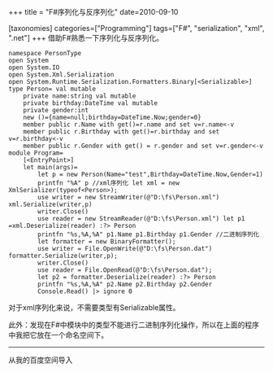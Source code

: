 +++
title = "F#序列化与反序列化"
date=2010-09-10

[taxonomies]
categories=["Programming"]
tags=["F#", "serialization", "xml", ".net"]
+++
借助F#熟悉一下序列化与反序列化。
```f#
namespace PersonType
open System
open System.IO
open System.Xml.Serialization
open System.Runtime.Serialization.Formatters.Binary[<Serializable>]
type Person= val mutable 
    private name:string val mutable 
    private birthday:DateTime val mutable 
    private gender:int 
    new ()={name=null;birthday=DateTime.Now;gender=0} 
    member public r.Name with get()=r.name and set v=r.name<-v 
    member public r.Birthday with get()=r.birthday and set v=r.birthday<-v 
    member public r.Gender with get() = r.gender and set v=r.gender<-v
module Program= 
    [<EntryPoint>] 
    let main(args)=
        let p = new Person(Name="test",Birthday=DateTime.Now,Gender=1)
        printfn "%A" p //xml序列化 let xml = new XmlSerializer(typeof<Person>); 
        use writer = new StreamWriter(@"D:\fs\Person.xml") xml.Serialize(writer,p) 
        writer.Close() 
        use reader = new StreamReader(@"D:\fs\Person.xml") let p1 =xml.Deserialize(reader) :?> Person 
        printfn "%s,%A,%A" p1.Name p1.Birthday p1.Gender //二进制序列化 
        let formatter = new BinaryFormatter(); 
        use writer = File.OpenWrite(@"D:\fs\Person.dat") formatter.Serialize(writer,p); 
        writer.Close() 
        use reader = File.OpenRead(@"D:\fs\Person.dat"); 
        let p2 = formatter.Deserialize(reader) :?> Person 
        printfn "%s,%A,%A" p2.Name p2.Birthday p2.Gender 
        Console.Read() |> ignore 0
```

对于xml序列化来说，不需要类型有Serializable属性。

此外：发现在F#中模块中的类型不能进行二进制序列化操作，所以在上面的程序中我把它放在一个命名空间下。

---
从我的百度空间导入